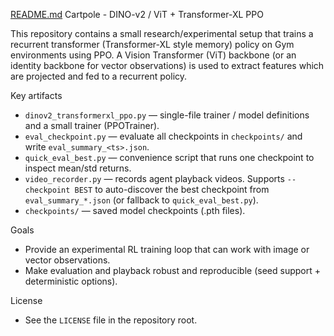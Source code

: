 [README.md](https://github.com/user-attachments/files/23130885/README.md)
Cartpole - DINO-v2 / ViT + Transformer-XL PPO

This repository contains a small research/experimental setup that trains a recurrent transformer (Transformer-XL style memory) policy on Gym environments using PPO. A Vision Transformer (ViT) backbone (or an identity backbone for vector observations) is used to extract features which are projected and fed to a recurrent policy.

Key artifacts
- `dinov2_transformerxl_ppo.py` — single-file trainer / model definitions and a small trainer (PPOTrainer).
- `eval_checkpoint.py` — evaluate all checkpoints in `checkpoints/` and write `eval_summary_<ts>.json`.
- `quick_eval_best.py` — convenience script that runs one checkpoint to inspect mean/std returns.
- `video_recorder.py` — records agent playback videos. Supports `--checkpoint BEST` to auto-discover the best checkpoint from `eval_summary_*.json` (or fallback to `quick_eval_best.py`).
- `checkpoints/` — saved model checkpoints (.pth files).

Goals
- Provide an experimental RL training loop that can work with image or vector observations.
- Make evaluation and playback robust and reproducible (seed support + deterministic options).

License
- See the `LICENSE` file in the repository root.
